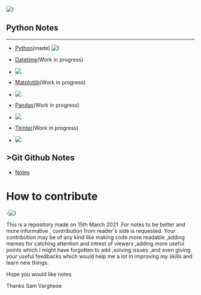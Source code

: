  ![l](https://media.tenor.com/images/050660411171d18abae541c21601a0f5/tenor.gif)

## Python Notes

****

- [Python](Python_Basics.md)(made) ![l](https://www.ethans.co.in/wp-content/uploads/2020/03/course-inner.jpg)

- [Datetime](Python_Notes/Datetime.md)(Work in progress) 
- ![](https://encrypted-tbn0.gstatic.com/images?q=tbn:ANd9GcTklKcuBRcggXKxnQgzZrwT-t1Ugh8vygn58Q&usqp=CAU)

- [Matplotlib](Python_Notes/Matplotlib.md)(Work in progress)
- ![](https://matplotlib.org/devdocs/_static/logo2_compressed.svg)

- [Pandas](Python_Notes/Pandas.md)(Work in progress)
- ![](https://upload.wikimedia.org/wikipedia/commons/thumb/e/ed/Pandas_logo.svg/1200px-Pandas_logo.svg.png)

- [Tkinter](Python_Notes/Tkinter.md)(Work in progress)
- ![](https://data.whicdn.com/images/62282152/original.gif)

## >Git Github Notes
  
 - [Notes](Git_Notes.md)

# How to contribute

 -![l](https://media4.giphy.com/media/3o7TKNjg8dxB5ysRnW/giphy.gif)

This is a repository made on 15th March 2021 .For notes to be better and more informative , contribution from reader's side is requested. Your contribution may be of any kind like making code more readable ,adding memes for catching attention and intrest of viewers ,adding more useful points which I might have forgotten to add ,solving issues ,and even giving your useful  feedbacks which would help me a lot in improving my skills and learn new things.

Hope you would like notes

Thanks
Sam Varghese
